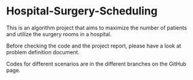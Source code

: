 # Hospital-Surgery-Scheduling

This is an algorithm project that aims to maximize the number of patients and utilize the surgery rooms in a hospital.

Before checking the code and the project report, please have a look at problem definition document.

Codes for different scenarios are in the different branches on the GitHub page.
